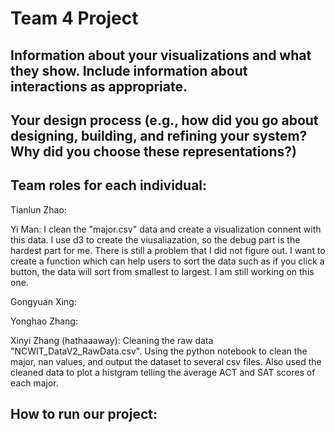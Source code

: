 # Team 4 Project
<h2>Information about your visualizations and what they show. Include information about interactions as appropriate.</h2>

<h2>Your design process (e.g., how did you go about designing, building, and refining your system? Why did you choose these representations?)</h2>

<h2>Team roles for each individual:</h2>

Tianlun Zhao:

Yi Man: I clean the "major.csv" data and create a visualization connent with this data. I use d3 to create the viusaliazation, so the debug part is the hardest part for me. There is still a problem that I did not figure out. I want to create a function which can help users to sort the data such as if you click a button, the data will sort from smallest to largest. I am still working on this one.

Gongyuan Xing:

Yonghao Zhang:

Xinyi Zhang (hathaaaway): Cleaning the raw data "NCWIT_DataV2_RawData.csv". Using the python notebook to clean the major, nan values, and output the dataset to several csv files. Also used the cleaned data to plot a histgram telling the average ACT and SAT scores of each major. 

<h2>How to run our project:</h2>
